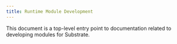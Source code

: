 ```yaml
---
title: Runtime Module Development
---
```


This document is a top-level entry point to documentation related to developing modules for Substrate.